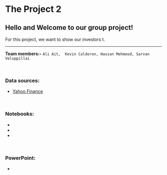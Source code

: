 # The Project 2

## Hello and Welcome to our group project! 

For this project, we want to show our investors t.

___

**Team members:-**
        `Ali Ait,  Kevin Calderon, Hassan Mehmood, Sarvan Veluppillai`

<p>&nbsp;</p>

### Data sources:
- [Yahoo Finance](https://ca.finance.yahoo.com/)



<p>&nbsp;</p>

### Notebooks:
- 
- 
- 

<p>&nbsp;</p>

### PowerPoint:

- 



